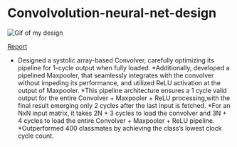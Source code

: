 
# Convolvolution-neural-net-design
![Gif of my design](https://github.com/AbhinayOja/Convolvolution-neural-net-design/blob/main/Convolution_MaxPooling.gif)

[ Report ](https://github.com/AbhinayOja/Convolvolution-neural-net-design/blob/main/Efficient%20Systolic%20Array%20Convolution%20with%20Pipelined%20MaxPooling%20and%20ReLU%20(1).pdf)


* Designed a systolic array-based Convolver, carefully optimizing its pipeline for 1-cycle output when fully loaded.
*Additionally, developed a pipelined Maxpooler, that seamlessly integrates with the convolver without impeding its performance, and utilized ReLU activation at the output of Maxpooler.
*This pipeline architecture ensures a 1 cycle valid output for the entire Convolver + Maxpooler + ReLU processing,with the final result emerging only 2 cycles after the last input is fetched.
*For an NxN input matrix, it takes 2N + 3 cycles to load the convolver and 3N + 4 cycles to load the entire Convolver + Maxpooler + ReLU pipeline.
*Outperformed 400 classmates by achieving the class’s lowest clock cycle count.
